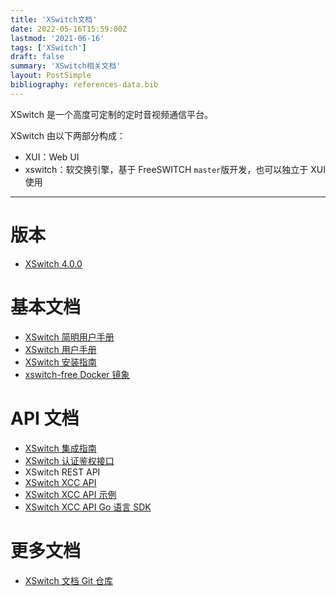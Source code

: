 ```yaml
---
title: 'XSwitch文档'
date: 2022-05-16T15:59:00Z
lastmod: '2021-06-16'
tags: ['XSwitch']
draft: false
summary: 'XSwitch相关文档'
layout: PostSimple
bibliography: references-data.bib
---
```


XSwitch 是一个高度可定制的定时音视频通信平台。

XSwitch 由以下两部分构成：

- XUI：Web UI
- xswitch：软交换引擎，基于 FreeSWITCH `master`版开发，也可以独立于 XUI 使用

<hr/>

# 版本

- [XSwitch 4.0.0](/pages/xswitch-4.0.0)

# 基本文档

- [XSwitch 简明用户手册](https://demo.xswitch.cn/xswitch.html)
- [XSwitch 用户手册](/docs/xswitch-user.html)
- [XSwitch 安装指南](/pages/xswitch-install/)
- [xswitch-free Docker 镜象](https://github.com/rts-cn/xswitch-free)

# API 文档

- [XSwitch 集成指南](/docs/xswitch-integration-guide.html)
- [XSwitch 认证鉴权接口](/docs/xswitch-auth.html)
- XSwitch REST API
- [XSwitch XCC API](/docs/xswitch-xcc.html)
- [XSwitch XCC API 示例](https://git.xswitch.cn/xswitch/xcc-examples)
- [XSwitch XCC API Go 语言 SDK](https://git.xswitch.cn/xswitch/xctrl)

# 更多文档

- [XSwitch 文档 Git 仓库](https://git.xswitch.cn/xswitch/docs)
